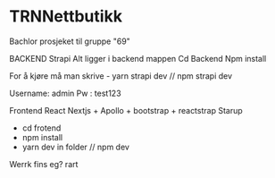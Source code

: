 # TRNNettbutikk

Bachlor prosjeket til gruppe "69"

BACKEND Strapi
Alt ligger i backend mappen
Cd Backend
Npm install

For å kjøre må man skrive - yarn strapi dev // npm strapi dev

Username: admin
Pw : test123

Frontend React Nextjs + Apollo + bootstrap + reactstrap
Starup

- cd frotend
- npm install
- yarn dev in folder // npm dev


Werrk fins eg? rart